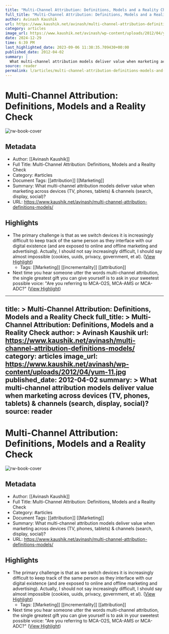 ```yaml
---
title: "Multi-Channel Attribution: Definitions, Models and a Reality Check"
full_title: "Multi-Channel Attribution: Definitions, Models and a Reality Check"
author: Avinash Kaushik
url: https://www.kaushik.net/avinash/multi-channel-attribution-definitions-models/
category: articles
image_url: https://www.kaushik.net/avinash/wp-content/uploads/2012/04/yum-11.jpg
date: 2024-12-29
time: 6:39 PM
last_highlighted_date: 2023-09-06 11:38:35.709430+00:00
published_date: 2012-04-02
summary: |
  What multi-channel attribution models deliver value when marketing across devices (TV, phones, tablets) & channels (search, display, social)?
source: reader
permalink: l/articles/multi-channel-attribution-definitions-models-and-a-reality-check
---
```

# Multi-Channel Attribution: Definitions, Models and a Reality Check

![rw-book-cover](https://www.kaushik.net/avinash/wp-content/uploads/2012/04/yum-11.jpg)

## Metadata
- Author: [[Avinash Kaushik]]
- Full Title: Multi-Channel Attribution: Definitions, Models and a Reality Check
- Category: #articles
- Document Tags: [[attribution]] [[Marketing]] 
- Summary: What multi-channel attribution models deliver value when marketing across devices (TV, phones, tablets) & channels (search, display, social)?
- URL: https://www.kaushik.net/avinash/multi-channel-attribution-definitions-models/

## Highlights
- The primary challenge is that as we switch devices it is increasingly difficult to keep track of the same person as they interface with our digital existence (and are exposed to online and offline marketing and advertising). Actually, I should not say increasingly difficult, I should say almost impossible (cookies, uuids, privacy, government, et al). ([View Highlight](https://read.readwise.io/read/01h9n4ex9an64svtk52tjkd6sk))
    - Tags: [[Marketing]] [[incrementality]] [[attribution]] 
- Next time you hear someone utter the words multi-channel attribution, the single greatest gift you can give yourself is to ask in your sweetest possible voice: "Are you referring to MCA-O2S, MCA-AMS or MCA-ADC?" ([View Highlight](https://read.readwise.io/read/01h9n4jyxjg86xntvnj0t9fr8j))


---
title: >
  Multi-Channel Attribution: Definitions, Models and a Reality Check
full_title: >
  Multi-Channel Attribution: Definitions, Models and a Reality Check
author: >
  Avinash Kaushik
url: https://www.kaushik.net/avinash/multi-channel-attribution-definitions-models/
category: articles
image_url: https://www.kaushik.net/avinash/wp-content/uploads/2012/04/yum-11.jpg
published_date: 2012-04-02
summary: >
  What multi-channel attribution models deliver value when marketing across devices (TV, phones, tablets) & channels (search, display, social)?
source: reader
---
# Multi-Channel Attribution: Definitions, Models and a Reality Check

![rw-book-cover](https://www.kaushik.net/avinash/wp-content/uploads/2012/04/yum-11.jpg)

## Metadata
- Author: [[Avinash Kaushik]]
- Full Title: Multi-Channel Attribution: Definitions, Models and a Reality Check
- Category: #articles
- Document Tags: [[attribution]] [[Marketing]] 
- Summary: What multi-channel attribution models deliver value when marketing across devices (TV, phones, tablets) & channels (search, display, social)?
- URL: https://www.kaushik.net/avinash/multi-channel-attribution-definitions-models/

## Highlights
- The primary challenge is that as we switch devices it is increasingly difficult to keep track of the same person as they interface with our digital existence (and are exposed to online and offline marketing and advertising). Actually, I should not say increasingly difficult, I should say almost impossible (cookies, uuids, privacy, government, et al). ([View Highlight](https://read.readwise.io/read/01h9n4ex9an64svtk52tjkd6sk))
    - Tags: [[Marketing]] [[incrementality]] [[attribution]] 
- Next time you hear someone utter the words multi-channel attribution, the single greatest gift you can give yourself is to ask in your sweetest possible voice: "Are you referring to MCA-O2S, MCA-AMS or MCA-ADC?" ([View Highlight](https://read.readwise.io/read/01h9n4jyxjg86xntvnj0t9fr8j))


